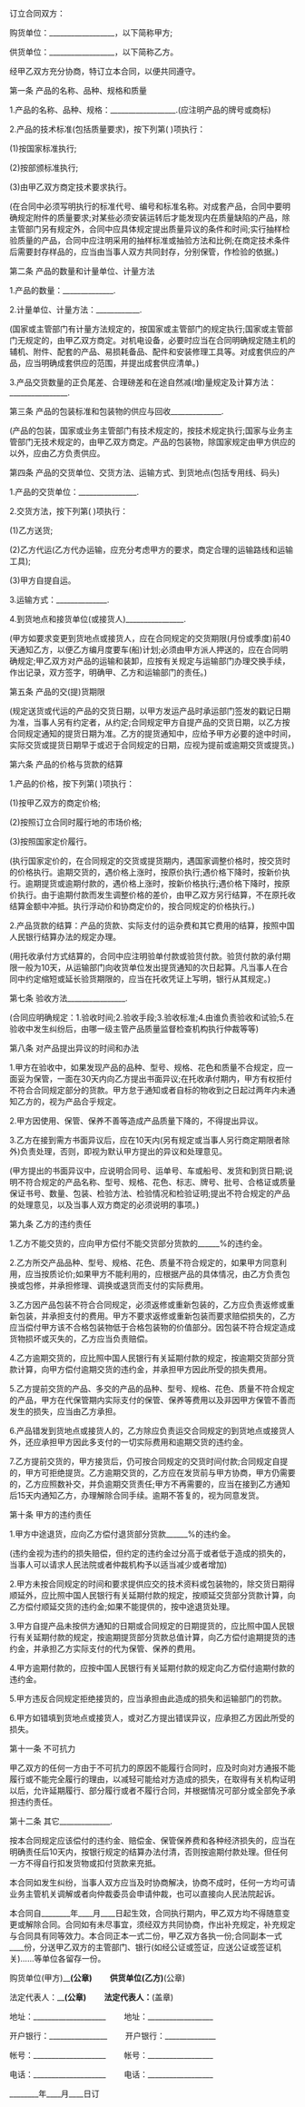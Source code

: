 
 


订立合同双方：


购货单位：__________________，以下简称甲方;


供货单位：__________________，以下简称乙方。


经甲乙双方充分协商，特订立本合同，以便共同遵守。


第一条 产品的名称、品种、规格和质量


1.产品的名称、品种、规格：__________________.(应注明产品的牌号或商标)


2.产品的技术标准(包括质量要求)，按下列第( )项执行：


(1)按国家标准执行;


(2)按部颁标准执行;


(3)由甲乙双方商定技术要求执行。


(在合同中必须写明执行的标准代号、编号和标准名称。对成套产品，合同中要明确规定附件的质量要求;对某些必须安装运转后才能发现内在质量缺陷的产品，除主管部门另有规定外，合同中应具体规定提出质量异议的条件和时间;实行抽样检验质量的产品，合同中应注明采用的抽样标准或抽验方法和比例;在商定技术条件后需要封存样品的，应当由当事人双方共同封存，分别保管，作检验的依据。)


第二条 产品的数量和计量单位、计量方法


1.产品的数量：______________.


2.计量单位、计量方法：____________.


(国家或主管部门有计量方法规定的，按国家或主管部门的规定执行;国家或主管部门无规定的，由甲乙双方商定。对机电设备，必要时应当在合同明确规定随主机的辅机、附件、配套的产品、易损耗备品、配件和安装修理工具等。对成套供应的产品，应当明确成套供应的范围，并提出成套供应清单。)


3.产品交货数量的正负尾差、合理磅差和在途自然减(增)量规定及计算方法：________________.


第三条 产品的包装标准和包装物的供应与回收______________.


(产品的包装，国家或业务主管部门有技术规定的，按技术规定执行;国家与业务主管部门无技术规定的，由甲乙双方商定。产品的包装物，除国家规定由甲方供应的以外，应由乙方负责供应。


第四条 产品的交货单位、交货方法、运输方式、到货地点(包括专用线、码头)


1.产品的交货单位：________________.


2.交货方法，按下列第( )项执行：


(1)乙方送货;


(2)乙方代运(乙方代办运输，应充分考虑甲方的要求，商定合理的运输路线和运输工具);


(3)甲方自提自运。


3.运输方式：______________.


4.到货地点和接货单位(或接货人)________________.


(甲方如要求变更到货地点或接货人，应在合同规定的交货期限(月份或季度)前40天通知乙方，以便乙方编月度要车(船)计划;必须由甲方派人押送的，应在合同明确规定;甲乙双方对产品的运输和装卸，应按有关规定与运输部门办理交换手续，作出记录，双方签字，明确甲、乙方和运输部门的责任。)


第五条 产品的交(提)货期限


(规定送货或代运的产品的交货日期，以甲方发运产品时承运部门签发的戳记日期为准，当事人另有约定者，从约定;合同规定甲方自提产品的交货日期，以乙方按合同规定通知的提货日期为准。乙方的提货通知中，应给予甲方必要的途中时间，实际交货或提货日期早于或迟于合同规定的日期，应视为提前或逾期交货或提货。)


第六条 产品的价格与货款的结算


1.产品的价格，按下列第( )项执行：


(1)按甲乙双方的商定价格;


(2)按照订立合同时履行地的市场价格;


(3)按照国家定价履行。


(执行国家定价的，在合同规定的交货或提货期内，遇国家调整价格时，按交货时的价格执行。逾期交货的，遇价格上涨时，按原价执行;遇价格下降时，按新价执行。逾期提货或逾期付款的，遇价格上涨时，按新价格执行;遇价格下降时，按原价执行。由于逾期付款而发生调整价格的差价，由甲乙双方另行结算，不在原托收结算金额中冲抵。执行浮动价和协商定价的，按合同规定的价格执行。)


2.产品货款的结算：产品的货款、实际支付的运杂费和其它费用的结算，按照中国人民银行结算办法的规定办理。


(用托收承付方式结算的，合同中应注明验单付款或验货付款。验货付款的承付期限一般为10天，从运输部门向收货单位发出提货通知的次日起算。凡当事人在合同中约定缩短或延长验货期限的，应当在托收凭证上写明，银行从其规定。)


第七条 验收方法________________.


(合同应明确规定：1.验收时间;2.验收手段;3.验收标准;4.由谁负责验收和试验;5.在验收中发生纠纷后，由哪一级主管产品质量监督检查机构执行仲裁等等)


第八条 对产品提出异议的时间和办法


1.甲方在验收中，如果发现产品的品种、型号、规格、花色和质量不合规定，应一面妥为保管，一面在30天内向乙方提出书面异议;在托收承付期内，甲方有权拒付不符合合同规定部分的货款。甲方怠于通知或者自标的物收到之日起过两年内未通知乙方的，视为产品合乎规定。


2.甲方因使用、保管、保养不善等造成产品质量下降的，不得提出异议。


3.乙方在接到需方书面异议后，应在10天内(另有规定或当事人另行商定期限者除外)负责处理，否则，即视为默认甲方提出的异议和处理意见。


(甲方提出的书面异议中，应说明合同号、运单号、车或船号、发货和到货日期;说明不符合规定的产品名称、型号、规格、花色、标志、牌号、批号、合格证或质量保证书号、数量、包装、检验方法、检验情况和检验证明;提出不符合规定的产品的处理意见，以及当事人双方商定的必须说明的事项。)


第九条 乙方的违约责任


1.乙方不能交货的，应向甲方偿付不能交货部分货款的______%的违约金。


2.乙方所交产品品种、型号、规格、花色、质量不符合规定的，如果甲方同意利用，应当按质论价;如果甲方不能利用的，应根据产品的具体情况，由乙方负责包换或包修，并承担修理、调换或退货而支付的实际费用。


3.乙方因产品包装不符合合同规定，必须返修或重新包装的，乙方应负责返修或重新包装，并承担支付的费用。甲方不要求返修或重新包装而要求赔偿损失的，乙方应当偿付甲方该不合格包装物低于合格包装物的价值部分。因包装不符合规定造成货物损坏或灭失的，乙方应当负责赔偿。


4.乙方逾期交货的，应比照中国人民银行有关延期付款的规定，按逾期交货部分货款计算，向甲方偿付逾期交货的违约金，并承担甲方因此所受的损失费用。


5.乙方提前交货的产品、多交的产品的品种、型号、规格、花色、质量不符合规定的产品，甲方在代保管期内实际支付的保管、保养等费用以及非因甲方保管不善而发生的损失，应当由乙方承担。


6.产品错发到货地点或接货人的，乙方除应负责运交合同规定的到货地点或接货人外，还应承担甲方因此多支付的一切实际费用和逾期交货的违约金。


7.乙方提前交货的，甲方接货后，仍可按合同规定的交货时间付款;合同规定自提的，甲方可拒绝提货。乙方逾期交货的，乙方应在发货前与甲方协商，甲方仍需要的，乙方应照数补交，并负逾期交货责任;甲方不再需要的，应当在接到乙方通知后15天内通知乙方，办理解除合同手续。逾期不答复的，视为同意发货。


第十条 甲方的违约责任


1.甲方中途退货，应向乙方偿付退货部分货款______%的违约金。


(违约金视为违约的损失赔偿，但约定的违约金过分高于或者低于造成的损失的，当事人可以请求人民法院或者仲裁机构予以适当减少或者增加)


2.甲方未按合同规定的时间和要求提供应交的技术资料或包装物的，除交货日期得顺延外，应比照中国人民银行有关延期付款的规定，按顺延交货部分货款计算，向乙方偿付顺延交货的违约金;如果不能提供的，按中途退货处理。


3.甲方自提产品未按供方通知的日期或合同规定的日期提货的，应比照中国人民银行有关延期付款的规定，按逾期提货部分货款总值计算，向乙方偿付逾期提货的违约金，并承担乙方实际支付的代为保管、保养的费用。


4.甲方逾期付款的，应按中国人民银行有关延期付款的规定向乙方偿付逾期付款的违约金。


5.甲方违反合同规定拒绝接货的，应当承担由此造成的损失和运输部门的罚款。


6.甲方如错填到货地点或接货人，或对乙方提出错误异议，应承担乙方因此所受的损失。


第十一条 不可抗力


甲乙双方的任何一方由于不可抗力的原因不能履行合同时，应及时向对方通报不能履行或不能完全履行的理由，以减轻可能给对方造成的损失，在取得有关机构证明以后，允许延期履行、部分履行或者不履行合同，并根据情况可部分或全部免予承担违约责任。


第十二条 其它______________.


按本合同规定应该偿付的违约金、赔偿金、保管保养费和各种经济损失的，应当在明确责任后10天内，按银行规定的结算办法付清，否则按逾期付款处理。但任何一方不得自行扣发货物或扣付货款来充抵。


本合同如发生纠纷，当事人双方应当及时协商解决，协商不成时，任何一方均可请业务主管机关调解或者向仲裁委员会申请仲裁，也可以直接向人民法院起诉。


本合同自________年____月____日起生效，合同执行期内，甲乙双方均不得随意变更或解除合同。合同如有未尽事宜，须经双方共同协商，作出补充规定，补充规定与合同具有同等效力。本合同正本一式二份，甲乙双方各执一份;合同副本一式____份，分送甲乙双方的主管部门、银行(如经公证或签证，应送公证或签证机关)……等单位各留存一份。


购货单位(甲方)________(公章)　　 供货单位(乙方)______(公章)


法定代表人：______________(公章)　　 法定代表人：____________(盖章)


地址：____________________ 　　地址：__________________


开户银行：________________ 　　开户银行：______________


帐号：____________________ 　　帐号：__________________


电话：____________________ 　　电话：__________________


________年____月____日订
 


 

 
 
 
 
 
  


  
 

  


  


  
 
 
 
 

